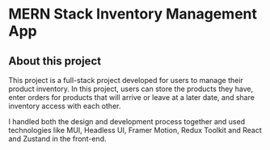 # MERN Stack Inventory Management App

## About this project

This project is a full-stack project developed for users to manage their product inventory. In this project, users can store the products they have, enter orders for products that will arrive or leave at a later date, and share inventory access with each other.

I handled both the design and development process together and used technologies like MUI, Headless UI, Framer Motion, Redux Toolkit and React and Zustand in the front-end.








